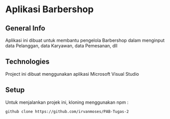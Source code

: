 # Aplikasi Barbershop

## General Info
Aplikasi ini dibuat untuk membantu pengelola Barbershop dalam menginput data Pelanggan, data Karyawan, data Pemesanan, dll

## Technologies
Project ini dibuat menggunakan aplikasi Microsoft Visual Studio

## Setup
Untuk menjalankan projek ini, kloning menggunakan npm :

```
github clone https://github.com/irvanmoses/PAB-Tugas-2
```


